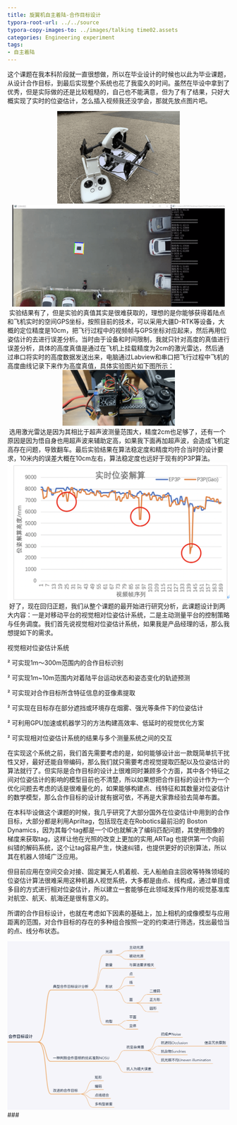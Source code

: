 ```yaml
---
title: 旋翼机自主着陆-合作目标设计
typora-root-url: ../../source
typora-copy-images-to: ../images/talking time02.assets
categories: Engineering experiment
tags:
- 自主着陆
---
```


​		这个课题在我本科阶段就一直很想做，所以在毕业设计的时候也以此为毕业课题，从设计合作目标，到最后实现整个系统也花了我蛮久的时间。虽然在毕设中拿到了优秀，但是实际做的还是比较粗糙的，自己也不能满意，但为了有了结果，只好大概实现了实时的位姿估计，怎么插入视频我还没学会，那就先放点图片吧。

<center><img src="/images/talking%20time02.assets/image-20191016200723043.png" alt="image-20191016200723043" style="zoom:50%;" /></center>
<center><img src="/images/talking%20time02.assets/image-20191016200254746.png" alt="image-20191016200254746" style="zoom:50%;" /></center>
​		实验结果有了，但是实验的真值其实是很难获取的，理想的是你能够获得着陆点和飞机实时的空间GPS坐标，按照目前的技术，可以采用大疆D-RTK等设备，大概的定位精度是10cm，把飞行过程中的视频帧与GPS坐标对应起来，然后再用位姿估计的去进行误差分析。当时由于设备和时间限制，我就只针对高度的真值进行误差分析，具体的高度真值是通过在飞机上挂载精度为2cm的激光雷达，然后通过串口将实时的高度数据发送出来，电脑通过Labview和串口把飞行过程中飞机的高度曲线记录下来作为高度真值，具体实验图片如下图所示：

<center><img src="/images/talking%20time02.assets/image-20191016201402923.png" alt="image-20191016201402923" style="zoom:50%;" /></center>
​		选用激光雷达是因为其相比于超声波测量范围大，精度2cm也足够了，还有一个原因是因为悟自身也用超声波来辅助定高，如果我下面再加超声波，会造成飞机定高存在问题，导致翻车。最后实验结果在算法稳定度和精度均符合当时的设计要求，10米内的误差大概在10cm左右，算法稳定度也远好于现有的P3P算法。

<center><img src="/images/talking%20time02.assets/%E6%88%AA%E5%B1%8F2019-10-16%E4%B8%8B%E5%8D%888.18.15-1228510.png" alt="截屏2019-10-16下午8.18.15" style="zoom:50%;" /></center>
​		好了，现在回归正题，我们从整个课题的最开始进行研究分析，此课题设计到两大内容：一是对移动平台的视觉相对位姿估计系统，二是主动测量平台的控制策略与任务调度。我们首先说视觉相对位姿估计系统，如果我是产品经理的话，那么我想提如下的需求。

视觉相对位姿估计系统

² 可实现1m～300m范围内的合作目标识别

² 可实现1m~10m范围内对着陆平台运动状态和姿态变化的轨迹预测

² 可实现对合作目标所含特征信息的亚像素提取

² 可实现在目标存在部分遮挡或环境存在烟雾、强光等条件下的位姿估计

² 可利用GPU加速或机器学习的方法构建高效率、低延时的视觉优化方案

² 可实现相对位姿估计系统的结果与多个测量系统之间的交互

​		在实现这个系统之前，我们首先需要考虑的是，如何能够设计出一款既简单抗干扰性又好，最好还能自带编码，那么我们就只需要考虑视觉提取匹配以及位姿估计的算法就行了。但实际是合作目标的设计上很难同时兼顾多个方面，其中各个特征之间对位姿估计的影响的模型目前也不清楚，所以如果想把合作目标的设计作为一个优化问题去考虑的话是很难量化的，如果能够构建点、线特征和其数量对位姿估计的数学模型，那么合作目标的设计就有据可依，不再是大家靠经验去简单布置。

​		在本科毕设做这个课题的时候，我几乎研究了大部分国外在位姿估计中用到的合作目标，大部分都是利用Apriltag，包括现在走在Robotics最前沿的 Boston Dynamics，因为其每个tag都是一个ID也就解决了编码匹配问题，其使用图像的梯度来获取tag，这样让他在光照的改变上更加的实用,ARTag 也提供第一个向前纠错的解码系统，这个让tag容易产生，快速纠错，也提供更好的识别算法，所以其在机器人领域广泛应用。

​		但目前应用在空间交会对接、固定翼无人机着舰、无人船舶自主回收等特殊领域的位姿估计算法很难采用这种机器人视觉系统，大多都是由点、线构成，通过单目或多目的方式进行相对位姿估计，所以建立一套能够在此领域发挥作用的视觉基准库对航空、航天、航海还是很有意义的。

所谓的合作目标设计，也就在考虑如下因素的基础上，加上相机的成像模型与应用距离的范围，对合作目标的存在的多种组合按照一定的约束进行筛选，找出最恰当的点、线分布状态。

<center><img src="/images/talking%20time02.assets/%E6%88%AA%E5%B1%8F2019-10-16%E4%B8%8B%E5%8D%887.48.16.png" alt="截屏2019-10-16下午7.48.16" style="zoom:50%;" /></center>
### 

